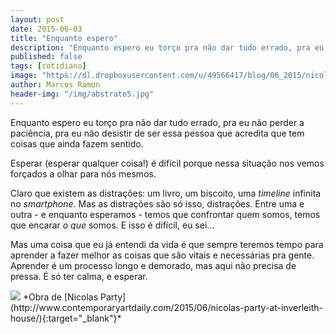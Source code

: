 ```yaml
---
layout: post
date: 2015-06-03
title: "Enquanto espero"
description: "Enquanto espero eu torço pra não dar tudo errado, pra eu não perder a paciência, pra eu não desistir de ser essa pessoa que acredita que tem coisas que ainda fazem sentido."
published: false
tags: [cotidiano]
image: "https://dl.dropboxusercontent.com/u/49566417/blog/06_2015/nicolas%20party.jpg"
author: Marcos Ramon
header-img: "/img/abstrato5.jpg"
---
```


Enquanto espero eu torço pra não dar tudo errado, pra eu não perder a paciência, pra eu não desistir de ser essa pessoa que acredita que tem coisas que ainda fazem sentido.

Esperar (esperar qualquer coisa!) é difícil porque nessa situação nos vemos forçados a olhar para nós mesmos.

Claro que existem as distrações: um livro, um biscoito, uma *timeline* infinita no *smartphone*. Mas as distrações são só isso, distrações. Entre uma e outra - e enquanto esperamos - temos que confrontar quem somos, temos que encarar *o que* somos. E isso é difícil, eu sei... 

Mas uma coisa que eu já entendi da vida é que sempre teremos tempo para aprender a fazer melhor as coisas que são vitais e necessárias pra gente. Aprender é um processo longo e demorado, mas aqui não precisa de pressa. É só ter calma, e esperar.

<img src="https://dl.dropboxusercontent.com/u/49566417/blog/06_2015/nicolas%20party.jpg">
*Obra de [Nicolas Party](http://www.contemporaryartdaily.com/2015/06/nicolas-party-at-inverleith-house/){:target="_blank"}*
